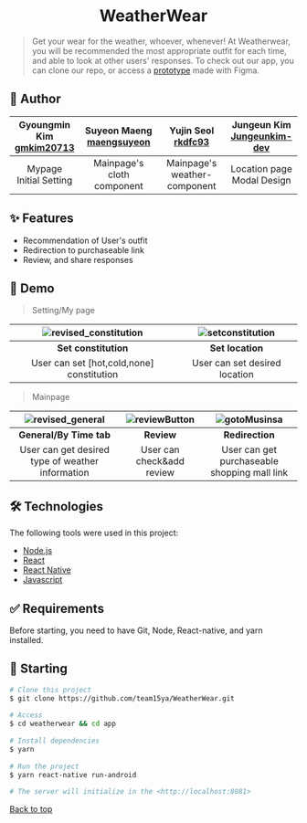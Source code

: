 <div align="center" id="top">     
<h1 align="center">WeatherWear</h1>    
</div> 


> Get your wear for the weather, whoever, whenever! At Weatherwear, you will be recommended the most appropriate outfit for each time, and  able to look at other users' responses. To check out our app, you can clone our repo, or access a [prototype](https://www.figma.com/proto/qpBAGGziQ3QVWltvsZbieB/%EC%9D%B8%EC%BB%B4%EC%83%81-medium-fi?node-id=43%3A1326&scaling=scale-down&page-id=0%3A1&starting-point-node-id=43%3A1326) made with Figma.


## :rocket: Author ##  

<div align="center">
  
| Gyoungmin Kim<br> [gmkim20713](https://github.com/gmkim20713) | Suyeon Maeng<br> [maengsuyeon](https://github.com/maengsuyeon) | Yujin Seol<br> [rkdfc93](https://github.com/rkdfc93) | Jungeun Kim<br> [Jungeunkim-dev](https://github.com/Jungeunkim-dev) |
|:----------------------:|:--------------------------:|:----------------------------:|:--------------------------:|
| Mypage<br> Initial Setting | Mainpage's cloth component | Mainpage's weather-component | Location page<br> Modal Design |

</div>

## :sparkles: Features ##  

- Recommendation of User's outfit
- Redirection to purchaseable link
- Review, and share responses


## :popcorn: Demo ##  

> Setting/My page

<div align="center">


| ![revised_constitution](https://user-images.githubusercontent.com/67693142/172379235-64b9feae-95f2-4572-a8b1-d078630467af.gif) | ![setconstitution](https://user-images.githubusercontent.com/67693142/172313272-422b9337-b797-4f28-845a-d7c63732f2ef.gif) |
|:-------------------------------------------------------------------------------------------------------------------------:|:-------------------------------------------------------------------------------------------------------------------------:|
|                                                      **Set constitution**                                                     |                                                    **Set location**                                                   |
|                                               User can set [hot,cold,none] constitution                                               |                                         User can set desired location                                         |

 </div>
  
> Mainpage

<div align="center">

| ![revised_general](https://user-images.githubusercontent.com/67693142/172393921-7c200a32-ca67-40a5-a63a-5cae07d3c382.gif) | ![reviewButton](https://user-images.githubusercontent.com/67693142/172316249-888b4c50-66f5-4004-859c-22abad193697.gif) | ![gotoMusinsa](https://user-images.githubusercontent.com/67693142/172316688-ea5c67e9-d974-4034-8ed2-6c29a3a7129b.gif) |
|:--------------------------------------------------------------------------------------------------------------------------:|:----------------------------------------------------------------------------------------------------------------------:|:---------------------------------------------------------------------------------------------------------------------:|
|                                                   **General/By Time tab**                                                  |                                                       **Review**                                                       |                                                    **Redirection**                                                    |
|                                      User can get desired type of weather information                                      |                                              User can check&add review                                             |                                      User can get purchaseable shopping mall link                                     |

</div>  
 
## :hammer_and_wrench: Technologies ##  

The following tools were used in this project:

- [Node.js](https://nodejs.org/en/)
- [React](https://pt-br.reactjs.org/)
- [React Native](https://reactnative.dev/)
- [Javascript](https://developer.mozilla.org/en/JavaScript)

## :white_check_mark: Requirements ##  

Before starting, you need to have Git, Node, React-native, and yarn installed.

## :checkered_flag: Starting ##  

```bash  
# Clone this project  
$ git clone https://github.com/team15ya/WeatherWear.git  
  
# Access  
$ cd weatherwear && cd app  
  
# Install dependencies  
$ yarn  
  
# Run the project  
$ yarn react-native run-android  
  
# The server will initialize in the <http://localhost:8081>  
```  


<a href="#top">Back to top</a>
